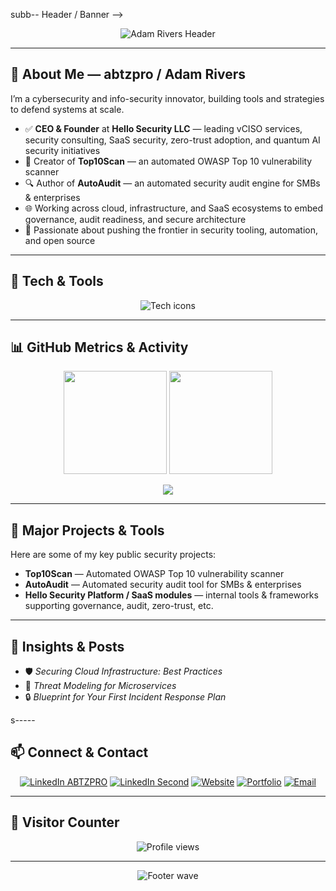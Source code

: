 subb-- Header / Banner -->
<p align="center">
  <img src="https://capsule-render.vercel.app/api?type=waving&color=gradient&height=180&section=header&text=Adam%20Rivers%20-%20CEO%20-%20Hello%20Security%20vCISO&fontSize=35&fontAlignY=35&animation=twinkling" alt="Adam Rivers Header" />
</p>

---

## 👋 About Me — abtzpro / Adam Rivers

I’m a cybersecurity and info-security innovator, building tools and strategies to defend systems at scale.  

- ✅ **CEO & Founder** at **Hello Security LLC** — leading vCISO services, security consulting, SaaS security, zero-trust adoption, and quantum AI security initiatives  
- 🔐 Creator of **Top10Scan** — an automated OWASP Top 10 vulnerability scanner  
- 🔍 Author of **AutoAudit** — an automated security audit engine for SMBs & enterprises  
- 🌐 Working across cloud, infrastructure, and SaaS ecosystems to embed governance, audit readiness, and secure architecture  
- 🚀 Passionate about pushing the frontier in security tooling, automation, and open source  

---

## 🧰 Tech & Tools

<p align="center">
  <img src="https://skillicons.dev/icons?i=go,python,js,ts,aws,linux,docker,git,github,kali,graphql" alt="Tech icons" />
</p>

---

## 📊 GitHub Metrics & Activity

<p align="center">
  <img src="https://github-readme-stats.vercel.app/api?username=OfficialAdamRivers&show_icons=true&theme=tokyonight&hide_border=true" height="165" />
  <img src="https://github-readme-streak-stats.herokuapp.com?user=OfficialAdamRivers&theme=tokyonight&hide_border=true" height="165" />
</p>

<p align="center">
  <img src="https://github-readme-activity-graph.vercel.app/graph?username=OfficialAdamRivers&theme=tokyo-night&hide_border=true&bg_color=1a1b27" />
</p>

---

## 🔐 Major Projects & Tools

Here are some of my key public security projects:

- **Top10Scan** — Automated OWASP Top 10 vulnerability scanner  
- **AutoAudit** — Automated security audit tool for SMBs & enterprises  
- **Hello Security Platform / SaaS modules** — internal tools & frameworks supporting governance, audit, zero-trust, etc.  

---

## 📖 Insights & Posts

<!-- BLOG-POST-LIST:START -->
- 🛡 *Securing Cloud Infrastructure: Best Practices*  
- 🧠 *Threat Modeling for Microservices*  
- 🔒 *Blueprint for Your First Incident Response Plan*  
<!-- BLOG-POST-LIST:END -->
s-----

## 📫 Connect & Contact

<p align="center">
  <a href="https://www.linkedin.com/in/adam-rivers-abtzpro23"><img src="https://img.shields.io/badge/LinkedIn%20(ABTZPRO)-0A66C2?logo=linkedin&logoColor=white" alt="LinkedIn ABTZPRO" /></a>
  <a href="https://www.linkedin.com/in/adam-rivers-69097a385"><img src="https://img.shields.io/badge/LinkedIn%20(Professional)-0A66C2?logo=linkedin&logoColor=white" alt="LinkedIn Second" /></a>
  <a href="https://officialadamrivers.github.io"><img src="https://img.shields.io/badge/Official%20Site-000000?logo=About.me&logoColor=white" alt="Website" /></a>
  <a href="https://abtzpro.github.io"><img src="https://img.shields.io/badge/Portfolio-000000?logo=vercel&logoColor=white" alt="Portfolio" /></a>
  <a href="mailto:officialadamrivers@gmail.com"><img src="https://img.shields.io/badge/Email–Me-D14836?logo=gmail&logoColor=white" alt="Email" /></a>
</p>

---

## 👀 Visitor Counter

<p align="center">
  <img src="https://komarev.com/ghpvc/?username=OfficialAdamRivers&label=Profile%20Views&color=0e75b6&style=flat" alt="Profile views" />
</p>

---

<p align="center">
  <img src="https://capsule-render.vercel.app/api?type=waving&color=gradient&height=120&section=footer" alt="Footer wave" />
</p>
